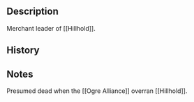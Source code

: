 ## Description
Merchant leader of [[Hillhold]].

## History


## Notes
Presumed dead when the [[Ogre Alliance]] overran [[Hillhold]].